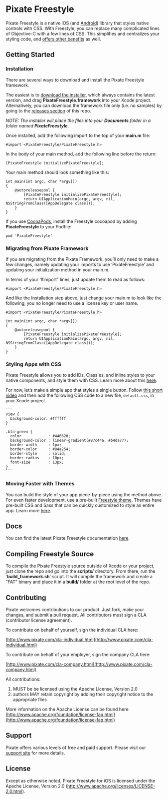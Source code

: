 # Pixate Freestyle

Pixate Freestyle is a native iOS (and [Android](https://github.com/pixate/pixate-freestyle-android)) library that styles native controls with CSS. With Freestyle, you can replace many complicated lines of Objective-C with a few lines of CSS. This simplifies and centralizes your styling code, and [offers other benefits](http://www.pixate.com/) as well.

## Getting Started

### Installation

There are several ways to download and install the Pixate Freestyle framework.

The easiest is to [download the installer](http://www.pixate.com/downloads/freestyle/PixateFreestyle-2.1.pkg), which always contains the latest  version, and drag **PixateFreestyle.framework** into your Xcode project. Alternatively, you can download the framework file only (i.e. no samples) by going to the [releases section](https://github.com/Pixate/pixate-freestyle-ios/releases) of this repo.

*NOTE: The installer will place the files into your **Documents** folder in a folder named **PixateFreestyle***. 

 Once installed, add the following import to the top of your **main.m** file:

```
#import <PixateFreestyle/PixateFreestyle.h>
```

In the body of your main method, add the following line before the return:

```
[PixateFreestyle initializePixateFreestyle];
```

Your main method should look something like this:

```
int main(int argc, char *argv[])
{
    @autoreleasepool {
        [PixateFreestyle initializePixateFreestyle];
        return UIApplicationMain(argc, argv, nil, NSStringFromClass([AppDelegate class]));
    }
}
```

If you use [CocoaPods](http://cocoapods.org), install the Freestyle cocoapod by adding **PixateFreestyle** to your Podfile:

```
pod 'PixateFreestyle'
```

### Migrating from Pixate Framework

If you are migrating from the Pixate Framework, you’ll only need to make a few changes, namely updating your imports to use ‘PixateFreestyle’ and updating your initialization method in your main.m.

In terms of your ‘#import” lines, just update them to read as follows:

```
#import <PixateFreestyle/PixateFreestyle.h>
```

And like the Installation step above, just change your main.m to look like the following, you no longer need to use a license key or user name.

```
#import <PixateFreestyle/PixateFreestyle.h>

int main(int argc, char *argv[])
{
    @autoreleasepool {
        [PixateFreestyle initializePixateFreestyle];
        return UIApplicationMain(argc, argv, nil, NSStringFromClass([AppDelegate class]));
    }
}
```

### Styling Apps with CSS

Pixate Freestyle allows you to add IDs, Class'es, and inline styles to your native components, and style them with CSS. Learn more about this [here](http://pixate.github.io/pixate-freestyle-ios/style-reference/index.html#app_structure).

For now, let’s make a simple app that styles a single button. Follow [this short video](http://player.vimeo.com/video/79832578) and then add the following CSS code to a new file, `default.css`, in your Xcode project.

    ```
    view {
      background-color: #ffffff
    }

    .btn-green {
      color            : #446620;
      background-color : linear-gradient(#87c44a, #b4da77);
      border-width     : 1px;
      border-color     : #84a254;
      border-style     : solid;
      border-radius    : 10px;
      font-size        : 13px;
    }
    ```

### Moving Faster with Themes

You can build the style of your app piece-by-piece using the method above. For even faster development, use a pre-built [Freestyle theme](http://pixate.github.io/pixate-freestyle-ios/themes). Themes have pre-built CSS and Sass that can be quickly customized to style an entire app. Learn more [here](http://pixate.github.io/pixate-freestyle-ios/themes).

## Docs

You can find the latest Pixate Freestyle documentation [here](http://pixate.github.io/pixate-freestyle-ios).

## Compiling Freestyle Source

To compile the Pixate Freestyle source outside of Xcode or your project, just clone the repo and go into the **scripts/** directory. From there, run the '**build_framework.sh**' script. It will compile the framework and create a "FAT" binary and place it in a **build/** folder at the root level of the repo.

## Contributing

Pixate welcomes contributions to our product. Just fork, make your changes, and submit a pull request. All contributors must sign a CLA (contributor license agreement).

To contribute on behalf of yourself, sign the individual CLA here:

 [http://www.pixate.com/cla-individual.html](http://www.pixate.com/cla-individual.html)

To contribute on behalf of your employer, sign the company CLA here:

 [http://www.pixate.com/cla-company.html](http://www.pixate.com/cla-company.html)

All contributions:

1. MUST be be licensed using the Apache License, Version 2.0
2. authors MAY retain copyright by adding their copyright notice to the appropriate flies

More information on the Apache License can be found here: [http://www.apache.org/foundation/license-faq.html](http://www.apache.org/foundation/license-faq.html)

## Support

Pixate offers various levels of free and paid support. Please visit our [support site](http://www.pixate.com/support.html) for more details.

## License

Except as otherwise noted, Pixate Freestyle for iOS is licensed under the Apache License, Version 2.0 (http://www.apache.org/licenses/LICENSE-2.0.html).

